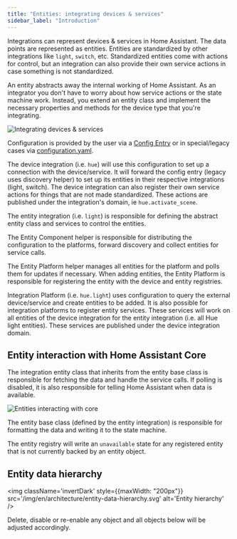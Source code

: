 ```yaml
---
title: "Entities: integrating devices & services"
sidebar_label: "Introduction"
---
```


Integrations can represent devices & services in Home Assistant. The data points are represented as entities. Entities are standardized by other integrations like `light`, `switch`, etc. Standardized entities come with actions for control, but an integration can also provide their own service actions in case something is not standardized.

An entity abstracts away the internal working of Home Assistant. As an integrator you don't have to worry about how service actions or the state machine work. Instead, you extend an entity class and implement the necessary properties and methods for the device type that you're integrating.

<img className='invertDark'
  src='/img/en/architecture/integrating-devices-services.svg'
  alt='Integrating devices & services' />

<!--
  https://docs.google.com/drawings/d/1oysZ1VMcPPuyKhY4tequsBWcblDdLydbWxlu6bH6678/edit?usp=sharing
-->

Configuration is provided by the user via a [Config Entry](../config_entries_index.md) or in special/legacy cases via [configuration.yaml](../configuration_yaml_index.md).

The device integration (i.e. `hue`) will use this configuration to set up a connection with the device/service. It will forward the config entry (legacy uses discovery helper) to set up its entities in their respective integrations (light, switch). The device integration can also register their own service actions for things that are not made standardized. These actions are published under the integration's domain, ie `hue.activate_scene`.

The entity integration (i.e. `light`) is responsible for defining the abstract entity class and services to control the entities.

The Entity Component helper is responsible for distributing the configuration to the platforms, forward discovery and collect entities for service calls.

The Entity Platform helper manages all entities for the platform and polls them for updates if necessary. When adding entities, the Entity Platform is responsible for registering the entity with the device and entity registries.

Integration Platform (i.e. `hue.light`) uses configuration to query the external device/service and create entities to be added. It is also possible for integration platforms to register entity services. These services will work on all entities of the device integration for the entity integration (i.e. all Hue light entities). These services are published under the device integration domain.

## Entity interaction with Home Assistant Core

The integration entity class that inherits from the entity base class is responsible for fetching the data and handle the service calls. If polling is disabled, it is also responsible for telling Home Assistant when data is available.

<img className='invertDark'
  src='/img/en/architecture/entity-core-interaction.svg'
  alt='Entities interacting with core' />

<!--
  https://docs.google.com/drawings/d/12Z0t6hriYrQZ2L5Ou7BVhPDd9iGvOvFiGniX5sgqsE4/edit?usp=sharing
-->

The entity base class (defined by the entity integration)  is responsible for formatting the data and writing it to the state machine.

The entity registry will write an `unavailable` state for any registered entity that is not currently backed by an entity object.

## Entity data hierarchy

<img className='invertDark'
  style={{maxWidth: "200px"}}
  src='/img/en/architecture/entity-data-hierarchy.svg'
  alt='Entity hierarchy' />

<!--
  https://docs.google.com/drawings/d/1TorZABszaj3m7tgTyf-EMrheYCj3HAvwXB8YmJW5NZ4/edit?usp=sharing
-->

Delete, disable or re-enable any object and all objects below will be adjusted accordingly.
